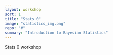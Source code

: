 ```yaml
---
layout: workshop
sort: 1
title: "Stats 0"
image: "statistics_img.png"
repo: "#"
summary: "Introduction to Bayesian Statistics"
---
```

Stats 0 workshop